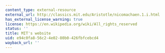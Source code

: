 ```yaml
---
content_type: external-resource
external_url: http://classics.mit.edu/Aristotle/nicomachaen.1.i.html
has_external_license_warning: true
license: https://en.wikipedia.org/wiki/All_rights_reserved
status: ''
title: MIT's website
uid: e94c0fa8-56c2-4e02-80b0-426fbfcebcd4
wayback_url: ''
---
```

